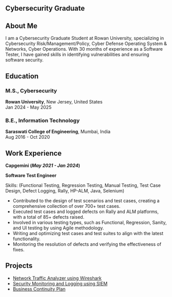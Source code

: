 
## Cybersecurity Graduate

## About Me
I am a Cybersecurity Graduate Student at Rowan University, specializing in Cybersecurity Risk/Management/Policy, Cyber Defense Operating System & Networks, Cyber Operations.  With 30 months of experience as a Software Tester, I have gained skills in identifying vulnerabilities and ensuring software security.

## Education
### M.S., Cybersecurity
**Rowan University**, New Jersey, United States  
Jan 2024 - May 2025

### B.E., Information Technology
**Saraswati College of Engineering**, Mumbai, India  
Aug 2016 - Oct 2020

## Work Experience
**Capgemini (_May 2021 - Jan 2024_)**

**Software Test Engineer**

Skills: (Functional Testing, Regression Testing, Manual Testing, Test Case Design, Defect Logging, Rally, HP-ALM, Java, Selenium) 
- Contributed to the design of test scenarios and test cases, creating a comprehensive collection of over 700+ test cases.
- Executed test cases and logged defects on Rally and ALM platforms, with a total of 85+ defects raised.
- Involved in various testing types, such as Functional, Regression, Sanity, and UI testing by using Agile methodology.
- Writing and optimizing test cases and test suites to align with the latest functionality.
- Monitoring the resolution of defects and verifying the effectiveness of fixes.


## Projects
- [Network Traffic Analyzer using Wireshark](https://dasalvi36.github.io/Wireshark/)
- [Security Monitoring and Logging using SIEM](https://dasalvi36.github.io/SIEM-Security-Information-and-Event-Management/)
- [Business Continuity Plan](https://github.com/Dasalvi36/Business-Continuity-Plan)
  


